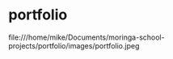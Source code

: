 # portfolio

file:///home/mike/Documents/moringa-school-projects/portfolio/images/portfolio.jpeg

                                            
